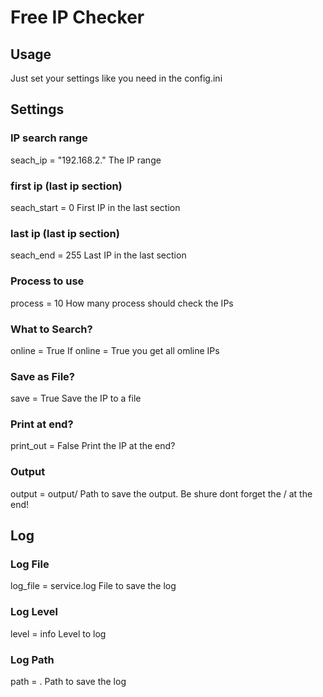 # Free IP Checker

## Usage

Just set your settings like you need in the config.ini

## Settings

### IP search range
seach_ip = "192.168.2."
The IP range
### first ip (last ip section)
seach_start = 0
First IP in the last section
### last ip (last ip section)
seach_end = 255
Last IP in the last section
### Process to use
process = 10
How many process should check the IPs
### What to Search?
online = True
If online = True you get all omline IPs
### Save as File?
save = True
Save the IP to a file
### Print at end?
print_out = False
Print the IP at the end?
### Output
output = output/
Path to save the output. Be shure dont forget the / at the end!

## Log
### Log File
log_file = service.log
File to save the log
### Log Level
level = info
Level to log
### Log Path
path = .
Path to save the log